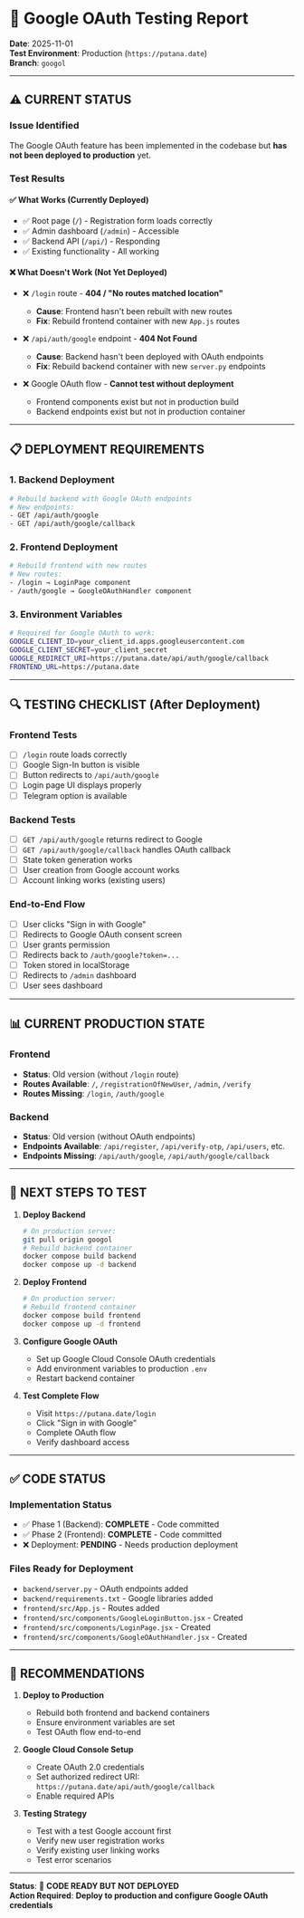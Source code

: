 # 🧪 Google OAuth Testing Report

**Date**: 2025-11-01  
**Test Environment**: Production (`https://putana.date`)  
**Branch**: `googol`  

---

## ⚠️ **CURRENT STATUS**

### **Issue Identified**
The Google OAuth feature has been implemented in the codebase but **has not been deployed to production** yet.

### **Test Results**

#### ✅ **What Works (Currently Deployed)**
- ✅ Root page (`/`) - Registration form loads correctly
- ✅ Admin dashboard (`/admin`) - Accessible
- ✅ Backend API (`/api/`) - Responding
- ✅ Existing functionality - All working

#### ❌ **What Doesn't Work (Not Yet Deployed)**
- ❌ `/login` route - **404 / "No routes matched location"**
  - **Cause**: Frontend hasn't been rebuilt with new routes
  - **Fix**: Rebuild frontend container with new `App.js` routes
  
- ❌ `/api/auth/google` endpoint - **404 Not Found**
  - **Cause**: Backend hasn't been deployed with OAuth endpoints
  - **Fix**: Rebuild backend container with new `server.py` endpoints

- ❌ Google OAuth flow - **Cannot test without deployment**
  - Frontend components exist but not in production build
  - Backend endpoints exist but not in production container

---

## 📋 **DEPLOYMENT REQUIREMENTS**

### **1. Backend Deployment**
```bash
# Rebuild backend with Google OAuth endpoints
# New endpoints:
- GET /api/auth/google
- GET /api/auth/google/callback
```

### **2. Frontend Deployment**
```bash
# Rebuild frontend with new routes
# New routes:
- /login → LoginPage component
- /auth/google → GoogleOAuthHandler component
```

### **3. Environment Variables**
```bash
# Required for Google OAuth to work:
GOOGLE_CLIENT_ID=your_client_id.apps.googleusercontent.com
GOOGLE_CLIENT_SECRET=your_client_secret
GOOGLE_REDIRECT_URI=https://putana.date/api/auth/google/callback
FRONTEND_URL=https://putana.date
```

---

## 🔍 **TESTING CHECKLIST (After Deployment)**

### **Frontend Tests**
- [ ] `/login` route loads correctly
- [ ] Google Sign-In button is visible
- [ ] Button redirects to `/api/auth/google`
- [ ] Login page UI displays properly
- [ ] Telegram option is available

### **Backend Tests**
- [ ] `GET /api/auth/google` returns redirect to Google
- [ ] `GET /api/auth/google/callback` handles OAuth callback
- [ ] State token generation works
- [ ] User creation from Google account works
- [ ] Account linking works (existing users)

### **End-to-End Flow**
- [ ] User clicks "Sign in with Google"
- [ ] Redirects to Google OAuth consent screen
- [ ] User grants permission
- [ ] Redirects back to `/auth/google?token=...`
- [ ] Token stored in localStorage
- [ ] Redirects to `/admin` dashboard
- [ ] User sees dashboard

---

## 📊 **CURRENT PRODUCTION STATE**

### **Frontend**
- **Status**: Old version (without `/login` route)
- **Routes Available**: `/`, `/registrationOfNewUser`, `/admin`, `/verify`
- **Routes Missing**: `/login`, `/auth/google`

### **Backend**
- **Status**: Old version (without OAuth endpoints)
- **Endpoints Available**: `/api/register`, `/api/verify-otp`, `/api/users`, etc.
- **Endpoints Missing**: `/api/auth/google`, `/api/auth/google/callback`

---

## 🚀 **NEXT STEPS TO TEST**

1. **Deploy Backend**
   ```bash
   # On production server:
   git pull origin googol
   # Rebuild backend container
   docker compose build backend
   docker compose up -d backend
   ```

2. **Deploy Frontend**
   ```bash
   # On production server:
   # Rebuild frontend container
   docker compose build frontend
   docker compose up -d frontend
   ```

3. **Configure Google OAuth**
   - Set up Google Cloud Console OAuth credentials
   - Add environment variables to production `.env`
   - Restart backend container

4. **Test Complete Flow**
   - Visit `https://putana.date/login`
   - Click "Sign in with Google"
   - Complete OAuth flow
   - Verify dashboard access

---

## ✅ **CODE STATUS**

### **Implementation Status**
- ✅ Phase 1 (Backend): **COMPLETE** - Code committed
- ✅ Phase 2 (Frontend): **COMPLETE** - Code committed
- ❌ Deployment: **PENDING** - Needs production deployment

### **Files Ready for Deployment**
- `backend/server.py` - OAuth endpoints added
- `backend/requirements.txt` - Google libraries added
- `frontend/src/App.js` - Routes added
- `frontend/src/components/GoogleLoginButton.jsx` - Created
- `frontend/src/components/LoginPage.jsx` - Created
- `frontend/src/components/GoogleOAuthHandler.jsx` - Created

---

## 📝 **RECOMMENDATIONS**

1. **Deploy to Production**
   - Rebuild both frontend and backend containers
   - Ensure environment variables are set
   - Test OAuth flow end-to-end

2. **Google Cloud Console Setup**
   - Create OAuth 2.0 credentials
   - Set authorized redirect URI: `https://putana.date/api/auth/google/callback`
   - Enable required APIs

3. **Testing Strategy**
   - Test with a test Google account first
   - Verify new user registration works
   - Verify existing user linking works
   - Test error scenarios

---

**Status**: 🔴 **CODE READY BUT NOT DEPLOYED**  
**Action Required**: **Deploy to production and configure Google OAuth credentials**

